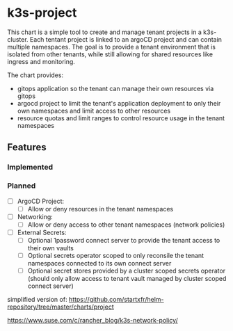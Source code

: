 # k3s-project

This chart is a simple tool to create and manage tenant projects in a k3s-cluster. Each tentant project is linked to an argoCD project and can contain multiple namespaces. The goal is to provide a tenant environment that is isolated from other tenants, while still allowing for shared resources like ingress and monitoring.

The chart provides:

- gitops application so the tenant can manage their own resources via gitops
- argocd project to limit the tenant's application deployment to only their own namespaces and limit access to other resources
- resource quotas and limit ranges to control resource usage in the tenant namespaces

## Features

### Implemented

### Planned

- [ ] ArgoCD Project:
  - [ ] Allow or deny resources in the tenant namespaces

- [ ] Networking:
  - [ ] Allow or deny access to other tenant namespaces (network policies)

- [ ] External Secrets:
  - [ ] Optional 1password connect server to provide the tenant access to their own vaults
  - [ ] Optional secrets operator scoped to only reconsile the tenant namespaces connected to its own connect server
  - [ ] Optional secret stores provided by a cluster scoped secrets operator (should only allow access to tenant vault managed by cluster scoped connect server)

simplified version of:
<https://github.com/startxfr/helm-repository/tree/master/charts/project>

<https://www.suse.com/c/rancher_blog/k3s-network-policy/>
